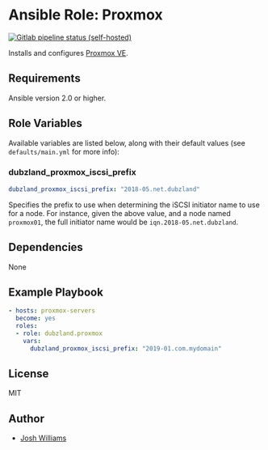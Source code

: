 # Ansible Role: Proxmox
[![Gitlab pipeline status (self-hosted)](https://git.dubzland.net/dubzland/ansible-role-proxmox/badges/master/pipeline.svg)](https://git.dubzland.net/dubzland/ansible-role-proxmox)

Installs and configures [Proxmox VE](https://proxmox.com).

## Requirements

Ansible version 2.0 or higher.

## Role Variables

Available variables are listed below, along with their default values (see
    `defaults/main.yml` for more info):

### dubzland_proxmox_iscsi_prefix

```yaml
dubzland_proxmox_iscsi_prefix: "2018-05.net.dubzland"
```

Specifies the prefix to use when determining the iSCSI initiator name to use for
a node.  For instance, given the above value, and a node named `proxmox01`, the
full initiator name would be `iqn.2018-05.net.dubzland`.

## Dependencies

None

## Example Playbook

```yaml
- hosts: proxmox-servers
  become: yes
  roles:
  - role: dubzland.proxmox
    vars:
      dubzland_proxmox_iscsi_prefix: "2019-01.com.mydomain"
```

## License

MIT

## Author

* [Josh Williams](https://codingprime.com)
